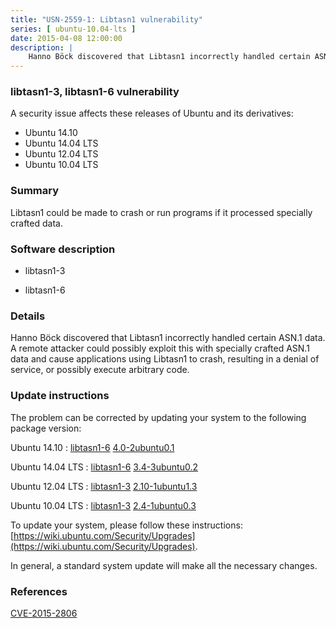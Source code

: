 ```yaml
---
title: "USN-2559-1: Libtasn1 vulnerability"
series: [ ubuntu-10.04-lts ]
date: 2015-04-08 12:00:00
description: |
    Hanno Böck discovered that Libtasn1 incorrectly handled certain ASN.1 data. A remote attacker could possibly exploit this with specially crafted ASN.1 data and cause applications using Libtasn1 to crash, resulting in a denial of service, or possibly execute arbitrary code. 
--- 
```

 
### libtasn1-3, libtasn1-6 vulnerability

A security issue affects these releases of Ubuntu and its derivatives:

* Ubuntu 14.10
* Ubuntu 14.04 LTS
* Ubuntu 12.04 LTS
* Ubuntu 10.04 LTS

### Summary

Libtasn1 could be made to crash or run programs if it processed specially crafted data. 

### Software description

* libtasn1-3 

* libtasn1-6 

### Details

Hanno Böck discovered that Libtasn1 incorrectly handled certain ASN.1 data. A remote attacker could possibly exploit this with specially crafted ASN.1 data and cause applications using Libtasn1 to crash, resulting in a denial of service, or possibly execute arbitrary code. 

### Update instructions

The problem can be corrected by updating your system to the following package version:

Ubuntu 14.10
 : [libtasn1-6](https://launchpad.net/ubuntu/+source/libtasn1-6) <span> [4.0-2ubuntu0.1](https://launchpad.net/ubuntu/+source/libtasn1-6/4.0-2ubuntu0.1) </span> 

Ubuntu 14.04 LTS
 : [libtasn1-6](https://launchpad.net/ubuntu/+source/libtasn1-6) <span> [3.4-3ubuntu0.2](https://launchpad.net/ubuntu/+source/libtasn1-6/3.4-3ubuntu0.2) </span> 

Ubuntu 12.04 LTS
 : [libtasn1-3](https://launchpad.net/ubuntu/+source/libtasn1-3) <span> [2.10-1ubuntu1.3](https://launchpad.net/ubuntu/+source/libtasn1-3/2.10-1ubuntu1.3) </span> 

Ubuntu 10.04 LTS
 : [libtasn1-3](https://launchpad.net/ubuntu/+source/libtasn1-3) <span> [2.4-1ubuntu0.3](https://launchpad.net/ubuntu/+source/libtasn1-3/2.4-1ubuntu0.3) </span> 

To update your system, please follow these instructions: [https://wiki.ubuntu.com/Security/Upgrades](https://wiki.ubuntu.com/Security/Upgrades).

In general, a standard system update will make all the necessary changes. 

### References

 [CVE-2015-2806](http://people.ubuntu.com/~ubuntu-security/cve/CVE-2015-2806)
 
